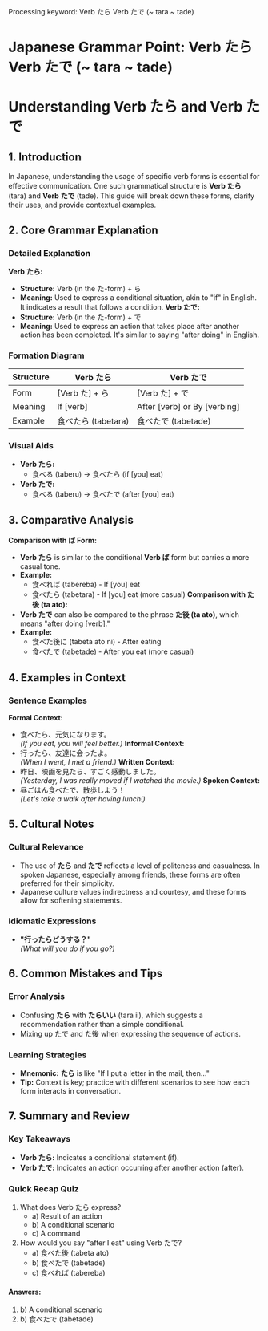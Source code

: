 Processing keyword: Verb たら Verb たで (~ tara ~ tade)
# Japanese Grammar Point: Verb たら Verb たで (~ tara ~ tade)
# Understanding Verb たら and Verb たで
## 1. Introduction
In Japanese, understanding the usage of specific verb forms is essential for effective communication. One such grammatical structure is **Verb たら** (tara) and **Verb たで** (tade). This guide will break down these forms, clarify their uses, and provide contextual examples.
## 2. Core Grammar Explanation
### Detailed Explanation
**Verb たら:**  
- **Structure:** Verb (in the た-form) + ら  
- **Meaning:** Used to express a conditional situation, akin to "if" in English. It indicates a result that follows a condition.
**Verb たで:**  
- **Structure:** Verb (in the た-form) + で  
- **Meaning:** Used to express an action that takes place after another action has been completed. It's similar to saying "after doing" in English.
### Formation Diagram
| Structure   | Verb たら    | Verb たで       |
|-------------|--------------|-----------------|
| Form        | [Verb た] + ら | [Verb た] + で  |
| Meaning     | If [verb]    | After [verb] or By [verbing] |
| Example     | 食べたら (tabetara) | 食べたで (tabetade) |
### Visual Aids
- **Verb たら:**  
  - 食べる (taberu) → 食べたら (if [you] eat)
- **Verb たで:**  
  - 食べる (taberu) → 食べたで (after [you] eat)
## 3. Comparative Analysis
**Comparison with ば Form:**
- **Verb たら** is similar to the conditional **Verb ば** form but carries a more casual tone.
- **Example:**  
  - 食べれば (tabereba) - If [you] eat
  - 食べたら (tabetara) - If [you] eat (more casual)
**Comparison with た後 (ta ato):**
- **Verb たで** can also be compared to the phrase **た後 (ta ato)**, which means "after doing [verb]."
- **Example:**
  - 食べた後に (tabeta ato ni) - After eating
  - 食べたで (tabetade) - After you eat (more casual)
## 4. Examples in Context
### Sentence Examples
**Formal Context:**
- 食べたら、元気になります。  
  *(If you eat, you will feel better.)*
**Informal Context:**
- 行ったら、友達に会ったよ。  
  *(When I went, I met a friend.)*
**Written Context:**
- 昨日、映画を見たら、すごく感動しました。  
  *(Yesterday, I was really moved if I watched the movie.)*
**Spoken Context:**
- 昼ごはん食べたで、散歩しよう！  
  *(Let's take a walk after having lunch!)*
## 5. Cultural Notes
### Cultural Relevance
- The use of **たら** and **たで** reflects a level of politeness and casualness. In spoken Japanese, especially among friends, these forms are often preferred for their simplicity.
- Japanese culture values indirectness and courtesy, and these forms allow for softening statements.
### Idiomatic Expressions
- **"行ったらどうする？"**  
  *(What will you do if you go?)*
## 6. Common Mistakes and Tips
### Error Analysis
- Confusing **たら** with **たらいい** (tara ii), which suggests a recommendation rather than a simple conditional.
- Mixing up たで and た後 when expressing the sequence of actions.
### Learning Strategies
- **Mnemonic:** **たら** is like "If I put a letter in the mail, then..."  
- **Tip:** Context is key; practice with different scenarios to see how each form interacts in conversation.
## 7. Summary and Review
### Key Takeaways
- **Verb たら:** Indicates a conditional statement (if).
- **Verb たで:** Indicates an action occurring after another action (after).
  
### Quick Recap Quiz
1. What does Verb たら express?
   - a) Result of an action
   - b) A conditional scenario
   - c) A command
2. How would you say "after I eat" using Verb たで?
   - a) 食べた後 (tabeta ato)
   - b) 食べたで (tabetade)
   - c) 食べれば (tabereba)
#### Answers:
1. b) A conditional scenario
2. b) 食べたで (tabetade)
